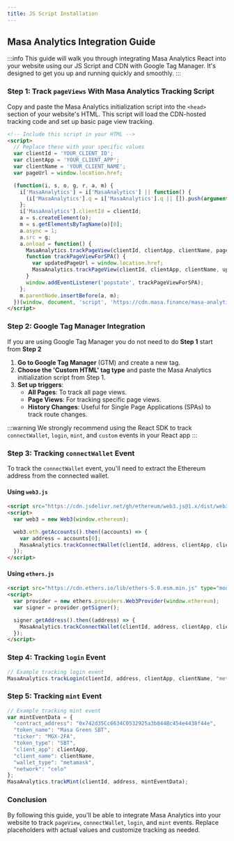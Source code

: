 ```yaml
---
title: JS Script Installation
---
```


## Masa Analytics Integration Guide

:::info
This guide will walk you through integrating Masa Analytics React into your website using our JS Script and CDN with Google Tag Manager. It's designed to get you up and running quickly and smoothly.
:::

### Step 1: Track `pageViews` With Masa Analytics Tracking Script 

Copy and paste the Masa Analytics initialization script into the `<head>` section of your website's HTML. This script will load the CDN-hosted tracking code and set up basic page view tracking.

```html
<!-- Include this script in your HTML -->
<script>
  // Replace these with your specific values
  var clientId = 'YOUR_CLIENT_ID';
  var clientApp = 'YOUR_CLIENT_APP';
  var clientName = 'YOUR_CLIENT_NAME';
  var pageUrl = window.location.href;

  (function(i, s, o, g, r, a, m) {
    i['MasaAnalytics'] = i['MasaAnalytics'] || function() {
      (i['MasaAnalytics'].q = i['MasaAnalytics'].q || []).push(arguments)
    };
    i['MasaAnalytics'].clientId = clientId;
    a = s.createElement(o);
    m = s.getElementsByTagName(o)[0];
    a.async = 1;
    a.src = g;
    a.onload = function() {
      MasaAnalytics.trackPageView(clientId, clientApp, clientName, pageUrl);
      function trackPageViewForSPA() {
        var updatedPageUrl = window.location.href;
        MasaAnalytics.trackPageView(clientId, clientApp, clientName, updatedPageUrl);
      }
      window.addEventListener('popstate', trackPageViewForSPA);
    };
    m.parentNode.insertBefore(a, m);
  })(window, document, 'script', 'https://cdn.masa.finance/masa-analytics.js');
</script>
```

### Step 2: Google Tag Manager Integration

If you are using Google Tag Manager you do not need to do **Step 1** start from **Step 2**

1. **Go to Google Tag Manager** (GTM) and create a new tag.
2. **Choose the 'Custom HTML' tag type** and paste the Masa Analytics initialization script from Step 1.
3. **Set up triggers**:
   - **All Pages**: To track all page views.
   - **Page Views**: For tracking specific page views.
   - **History Changes**: Useful for Single Page Applications (SPAs) to track route changes.

:::warning
We strongly recommend using the React SDK to track `connectWallet`, `login`, `mint`, and `custom` events in your React app
:::

### Step 3: Tracking `connectWallet` Event

To track the `connectWallet` event, you'll need to extract the Ethereum address from the connected wallet.

#### Using `web3.js`

```html
<script src="https://cdn.jsdelivr.net/gh/ethereum/web3.js@1.x/dist/web3.min.js"></script>
<script>
  var web3 = new Web3(window.ethereum);

  web3.eth.getAccounts().then((accounts) => {
    var address = accounts[0];
    MasaAnalytics.trackConnectWallet(clientId, address, clientApp, clientName, "metamask");
  });
</script>
```

#### Using `ethers.js`

```html
<script src="https://cdn.ethers.io/lib/ethers-5.0.esm.min.js" type="module"></script>
<script>
  var provider = new ethers.providers.Web3Provider(window.ethereum);
  var signer = provider.getSigner();

  signer.getAddress().then((address) => {
    MasaAnalytics.trackConnectWallet(clientId, address, clientApp, clientName, "metamask");
  });
</script>
```

### Step 4: Tracking `login` Event

```javascript
// Example tracking login event
MasaAnalytics.trackLogin(clientId, address, clientApp, clientName, "metamask", "celo");
```

### Step 5: Tracking `mint` Event

```javascript
// Example tracking mint event
var mintEventData = {
  "contract_address": "0x742d35Cc6634C0532925a3b844Bc454e4438f44e",
  "token_name": "Masa Green SBT",
  "ticker": "MGX-2FA",
  "token_type": "SBT",
  "client_app": clientApp,
  "client_name": clientName,
  "wallet_type": "metamask",
  "network": "celo"
};
MasaAnalytics.trackMint(clientId, address, mintEventData);
```

### Conclusion

By following this guide, you'll be able to integrate Masa Analytics into your website to track `pageView`, `connectWallet`, `login`, and `mint` events. Replace placeholders with actual values and customize tracking as needed.
```